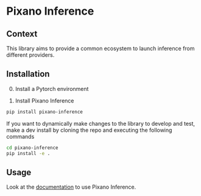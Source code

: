 <!---
# =================================
# Copyright: CEA-LIST/DIASI/SIALV
# Author : pixano@cea.fr
# License: CECILL-C
# =================================
--->

# Pixano Inference

## Context

This library aims to provide a common ecosystem to launch inference from different providers.

## Installation

0. Install a Pytorch environment

1. Install Pixano Inference

```bash
pip install pixano-inference
```

If you want to dynamically make changes to the library to develop and test, make a dev install by cloning the repo and executing the following commands

```bash
cd pixano-inference
pip install -e .
```

## Usage

Look at the [documentation](docs/) to use Pixano Inference.
